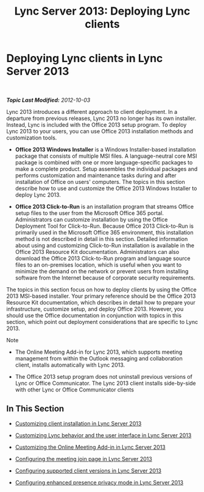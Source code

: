 ﻿---
title: 'Lync Server 2013: Deploying Lync clients'
TOCTitle: Deploying Lync clients
ms:assetid: 3d10abf2-d484-4fa0-8f10-4a5f9dfba4f5
ms:mtpsurl: https://technet.microsoft.com/en-us/library/JJ204827(v=OCS.15)
ms:contentKeyID: 48183925
ms.date: 07/23/2014
mtps_version: v=OCS.15
---

<div data-xmlns="http://www.w3.org/1999/xhtml">

<div class="topic" data-xmlns="http://www.w3.org/1999/xhtml" data-msxsl="urn:schemas-microsoft-com:xslt" data-cs="http://msdn.microsoft.com/en-us/">

<div data-asp="http://msdn2.microsoft.com/asp">

# Deploying Lync clients in Lync Server 2013

</div>

<div id="mainSection">

<div id="mainBody">

<span> </span>

_**Topic Last Modified:** 2012-10-03_

Lync 2013 introduces a different approach to client deployment. In a departure from previous releases, Lync 2013 no longer has its own installer. Instead, Lync is included with the Office 2013 setup program. To deploy Lync 2013 to your users, you can use Office 2013 installation methods and customization tools.

  - **Office 2013 Windows Installer** is a Windows Installer-based installation package that consists of multiple MSI files. A language-neutral core MSI package is combined with one or more language-specific packages to make a complete product. Setup assembles the individual packages and performs customization and maintenance tasks during and after installation of Office on users' computers. The topics in this section describe how to use and customize the Office 2013 Windows Installer to deploy Lync 2013.

  - **Office 2013 Click-to-Run** is an installation program that streams Office setup files to the user from the Microsoft Office 365 portal. Administrators can customize installation by using the Office Deployment Tool for Click-to-Run. Because Office 2013 Click-to-Run is primarily used in the Microsoft Office 365 environment, this installation method is not described in detail in this section. Detailed information about using and customizing Click-to-Run installation is available in the Office 2013 Resource Kit documentation. Administrators can also download the Office 2013 Click-to-Run program and language source files to an on-premises location, which is useful when you want to minimize the demand on the network or prevent users from installing software from the Internet because of corporate security requirements.

The topics in this section focus on how to deploy clients by using the Office 2013 MSI-based installer. Your primary reference should be the Office 2013 Resource Kit documentation, which describes in detail how to prepare your infrastructure, customize setup, and deploy Office 2013. However, you should use the Office documentation in conjunction with topics in this section, which point out deployment considerations that are specific to Lync 2013.

<div>


> [!NOTE]  
> <UL>
> <LI>
> <P>The Online Meeting Add-in for Lync 2013, which supports meeting management from within the Outlook messaging and collaboration client, installs automatically with Lync 2013.</P>
> <LI>
> <P>The Office 2013 setup program does not uninstall previous versions of Lync or Office Communicator. The Lync 2013 client installs side-by-side with other Lync or Office Communicator clients</P></LI></UL>



</div>

<div>

## In This Section

  - [Customizing client installation in Lync Server 2013](lync-server-2013-customizing-client-installation.md)

  - [Customizing Lync behavior and the user interface in Lync Server 2013](lync-server-2013-customizing-lync-behavior-and-the-user-interface.md)

  - [Customizing the Online Meeting Add-in in Lync Server 2013](lync-server-2013-customizing-the-online-meeting-add-in.md)

  - [Configuring the meeting join page in Lync Server 2013](lync-server-2013-configuring-the-meeting-join-page.md)

  - [Configuring supported client versions in Lync Server 2013](lync-server-2013-configuring-supported-client-versions.md)

  - [Configuring enhanced presence privacy mode in Lync Server 2013](lync-server-2013-configuring-enhanced-presence-privacy-mode.md)

</div>

</div>

<span> </span>

</div>

</div>

</div>

